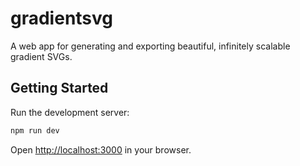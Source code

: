# gradientsvg

A web app for generating and exporting beautiful, infinitely scalable gradient SVGs.

## Getting Started

Run the development server:

```bash
npm run dev
```

Open [http://localhost:3000](http://localhost:3000) in your browser.

